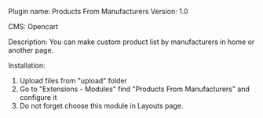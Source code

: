 
Plugin name: Products From Manufacturers
Version: 1.0

CMS:
Opencart

Description:
You can make custom product list by manufacturers in home or another page. 

Installation:
1. Upload files from "upload" folder
2. Go to "Extensions - Modules" find "Products From Manufacturers" and configure it
3. Do not forget choose this module in Layouts page.
